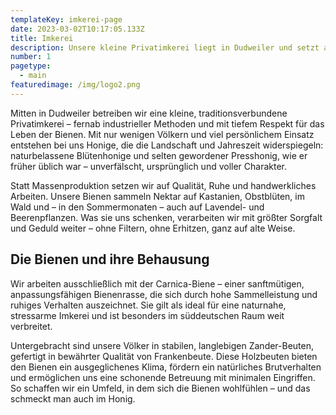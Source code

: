 ```yaml
---
templateKey: imkerei-page
date: 2023-03-02T10:17:05.133Z
title: Imkerei
description: Unsere kleine Privatimkerei liegt in Dudweiler und setzt auf naturnahe Bienenhaltung mit wenigen Völkern. Wir produzieren Blüten- und Presshonig nach alter Handwerkstradition – unverfälscht, regional und mit viel Sorgfalt. Unsere sanftmütigen Carnica-Bienen leben in hochwertigen Zander-Beuten von Frankenbeute und schenken uns einen Honig, der die Vielfalt der Dudweiler Natur in sich trägt.
number: 1
pagetype:
  - main
featuredimage: /img/logo2.png
---
```


Mitten in Dudweiler betreiben wir eine kleine, traditionsverbundene Privatimkerei – fernab industrieller Methoden und mit tiefem Respekt für das Leben der Bienen. Mit nur wenigen Völkern und viel persönlichem Einsatz entstehen bei uns Honige, die die Landschaft und Jahreszeit widerspiegeln: naturbelassene Blütenhonige und selten gewordener Presshonig, wie er früher üblich war – unverfälscht, ursprünglich und voller Charakter.

Statt Massenproduktion setzen wir auf Qualität, Ruhe und handwerkliches Arbeiten. Unsere Bienen sammeln Nektar auf Kastanien, Obstblüten, im Wald und – in den Sommermonaten – auch auf Lavendel- und Beerenpflanzen. Was sie uns schenken, verarbeiten wir mit größter Sorgfalt und Geduld weiter – ohne Filtern, ohne Erhitzen, ganz auf alte Weise.

## Die Bienen und ihre Behausung

Wir arbeiten ausschließlich mit der Carnica-Biene – einer sanftmütigen, anpassungsfähigen Bienenrasse, die sich durch hohe Sammelleistung und ruhiges Verhalten auszeichnet. Sie gilt als ideal für eine naturnahe, stressarme Imkerei und ist besonders im süddeutschen Raum weit verbreitet.

Untergebracht sind unsere Völker in stabilen, langlebigen Zander-Beuten, gefertigt in bewährter Qualität von Frankenbeute. Diese Holzbeuten bieten den Bienen ein ausgeglichenes Klima, fördern ein natürliches Brutverhalten und ermöglichen uns eine schonende Betreuung mit minimalen Eingriffen. So schaffen wir ein Umfeld, in dem sich die Bienen wohlfühlen – und das schmeckt man auch im Honig.


